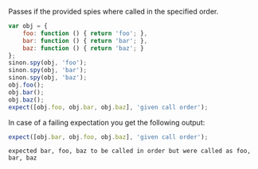 Passes if the provided spies where called in the specified order.

```js
var obj = {
    foo: function () { return 'foo'; },
    bar: function () { return 'bar'; },
    baz: function () { return 'baz'; }
};
sinon.spy(obj, 'foo');
sinon.spy(obj, 'bar');
sinon.spy(obj, 'baz');
obj.foo();
obj.bar();
obj.baz();
expect([obj.foo, obj.bar, obj.baz], 'given call order');
```

In case of a failing expectation you get the following output:

```js
expect([obj.bar, obj.foo, obj.baz], 'given call order');
```

```output
expected bar, foo, baz to be called in order but were called as foo, bar, baz
```
